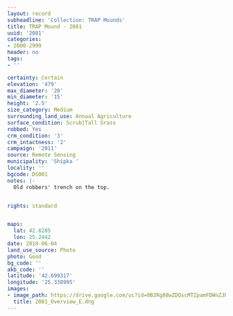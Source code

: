 ```yaml
---
layout: record
subheadline: 'Collection: TRAP Mounds'
title: TRAP Mound - 2081
uuid: '2081'
categories:
- 2000-2999
header: no
tags:
- ''

certainty: Certain
elevation: '479'
max_diameter: '20'
min_diameter: '15'
height: '2.5'
size_category: Medium
surrounding_land_use: Annual Agriculture
surface_condition: Scrub|Tall Grass
robbed: Yes
crm_condition: '3'
crm_intactness: '2'
campaign: '2011'
source: Remote Sensing
municipality: 'Shipka '
locality: ''
bgcode: DS001
notes: |-
  Old robbers' trench on the top.


rights: standard


maps:
  lat: 42.6285
  lon: 25.2442
date: 2018-06-04
land_use_source: Photo
photo: Good
bg_code: ''
akb_code: ''
latitude: '42.699317'
longitude: '25.338995'
images:
- image_path: https://drive.google.com/uc?id=0B3Rg88wZDQscMTZpamFDWnZJNG8
  title: 2081_Overview_E.dng
---
```

